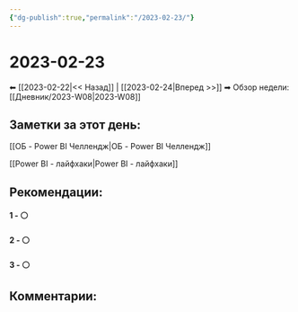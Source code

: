 ```yaml
---
{"dg-publish":true,"permalink":"/2023-02-23/"}
---
```


# 2023-02-23

⬅  [[2023-02-22\|<<  Назад]] | [[2023-02-24\|Вперед >>]]  ➡
Обзор недели: [[Дневник/2023-W08\|2023-W08]]


## Заметки за этот день:
[[ОБ - Power BI Челлендж\|ОБ - Power BI Челлендж]]

[[Power BI - лайфхаки\|Power BI - лайфхаки]]

## Рекомендации:

#### 1 - ⚪ 

#### 2 - ⚪ 

#### 3 - ⚪ 


## Комментарии:
